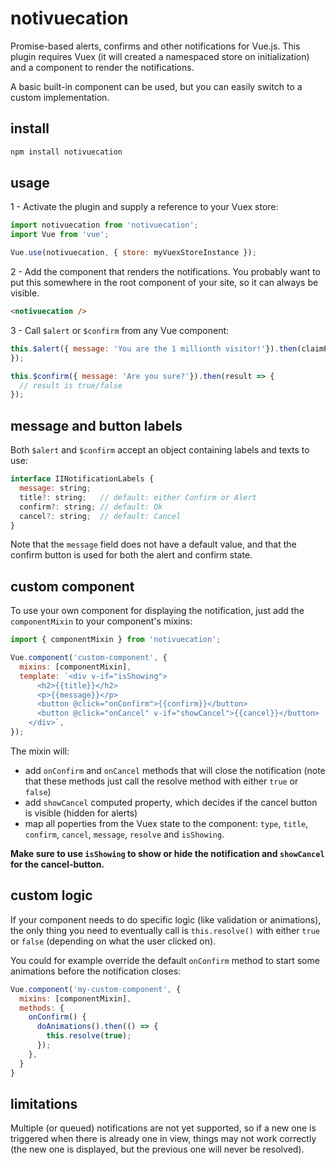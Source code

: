 # notivuecation

Promise-based alerts, confirms and other notifications for Vue.js. This plugin requires Vuex (it will created a namespaced store on initialization) and a component to render the notifications.

A basic built-in component can be used, but you can easily switch to a custom implementation.

## install

```sh
npm install notivuecation
```


## usage


1 - Activate the plugin and supply a reference to your Vuex store:
```javascript
import notivuecation from 'notivuecation';
import Vue from 'vue';

Vue.use(notivuecation, { store: myVuexStoreInstance });
```

2 - Add the component that renders the notifications. You probably want to put this somewhere in the root component of your site, so it can always be visible.
```html
<notivuecation />
```

3 - Call `$alert` or `$confirm` from any Vue component:
```javascript
this.$alert({ message: 'You are the 1 millionth visitor!'}).then(claimPrize);
});

this.$confirm({ message: 'Are you sure?'}).then(result => {
  // result is true/false
});
```

## message and button labels
Both `$alert` and `$confirm` accept an object containing labels and texts to use:

```javascript
interface IINotificationLabels {
  message: string;
  title?: string;   // default: either Confirm or Alert
  confirm?: string; // default: Ok
  cancel?: string;  // default: Cancel
}
```
Note that the `message` field does not have a default value, and that the confirm button is used for both the alert and confirm state.

## custom component
To use your own component for displaying the notification, just add the `componentMixin` to your component's mixins:

```javascript
import { componentMixin } from 'notivuecation';

Vue.component('custom-component', {
  mixins: [componentMixin],
  template: `<div v-if="isShowing">
      <h2>{{title}}</h2>
      <p>{{message}}</p>
      <button @click="onConfirm">{{confirm}}</button>
      <button @click="onCancel" v-if="showCancel">{{cancel}}</button>
    </div>`,
});
```
The mixin will:
* add `onConfirm` and `onCancel` methods that will close the notification (note that these methods just call the resolve method with either `true` or `false`)
* add `showCancel` computed property, which decides if the cancel button is visible (hidden for alerts)
* map all poperties from the Vuex state to the component: `type`, `title`, `confirm`, `cancel`, `message`, `resolve` and `isShowing`.

__Make sure to use `isShowing` to show or hide the notification and `showCancel` for the cancel-button.__

## custom logic
If your component needs to do specific logic (like validation or animations), the only thing you need to eventually call is `this.resolve()` with either `true` or `false` (depending on what the user clicked on).

You could for example override the default `onConfirm` method to start some animations before the notification closes:
```javascript
Vue.component('my-custom-component', {
  mixins: [componentMixin],
  methods: {
    onConfirm() {
      doAnimations().then(() => {
        this.resolve(true);
      });
    },
  }
}
```

## limitations
Multiple (or queued) notifications are not yet supported, so if a new one is triggered when there is already one in view, things may not work correctly (the new one is displayed, but the previous one will never be resolved).
